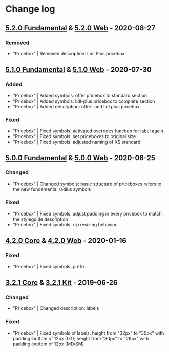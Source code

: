 # Change log

## [5.2.0 Fundamental](https://github.com/cake-hub/lidl-sketch/tree/v5.2.0) & [5.2.0 Web](https://github.com/cake-hub/lidl-web-sketch/tree/v5.2.0) - 2020-08-27

### Removed

* "Pricebox" | Removed description: Lidl Plus pricebox


## [5.1.0 Fundamental](https://github.com/cake-hub/lidl-sketch/tree/v5.1.0) & [5.1.0 Web](https://github.com/cake-hub/lidl-web-sketch/tree/v5.1.0) - 2020-07-30

### Added

* "Pricebox" | Added symbols: offer pricebox to standard section
* "Pricebox" | Added symbols: lidl-plus pricebox to complete section
* "Pricebox" | Added description: offer- and lidl plus pricebox

### Fixed

* "Pricebox" | Fixed symbols: activated overrides function for label again
* "Pricebox" | Fixed symbols: set priceboxes to original size
* "Pricebox" | Fixed symbols: adjusted naming of XS standard


## [5.0.0 Fundamental](https://github.com/cake-hub/lidl-sketch/tree/v5.0.0) & [5.0.0 Web](https://github.com/cake-hub/lidl-web-sketch/tree/v5.0.0) - 2020-06-25

### Changed

* "Pricebox" | Changed symbols: basic structure of priceboxes refers to the new fundamental radius symbols

### Fixed

* "Pricebox" | Fixed symbols: adjust padding in every pricebox to match the styleguide description
* "Pricebox" | Fixed symbols: rrp resizing behavior

## [4.2.0 Core](https://www.secrz.de/bitbucket/projects/UXCAKE/repos/lidl-cake-ui-core/browse?at=refs%2Ftags%2Fv4.2.0) & [4.2.0 Web](https://www.secrz.de/bitbucket/projects/UXCAKE/repos/lidl-cake-ui-web/browse?at=refs%2Ftags%2Fv4.2.0) - 2020-01-16

### Fixed

* "Pricebox" | Fixed symbols: prefix


## [3.2.1 Core](https://www.secrz.de/bitbucket/projects/UXCAKE/repos/lidl-cake-ui-core/browse?at=refs%2Ftags%2Fv3.2.1) & [3.2.1 Kit](https://www.secrz.de/bitbucket/projects/UXCAKE/repos/lidl-cake-ui-web/browse?at=refs%2Ftags%2Fv3.2.1) - 2019-06-26

### Changed

* "Pricebox" | Changed description: labels

### Fixed

* "Pricebox" | Fixed symbols of labels: height from "32px" to "30px" with padding-bottom of 12px (LG); height from "30px" to "28px" with padding-bottom of 12px (MD/SM)
